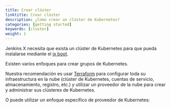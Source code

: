 ```yaml
---
title: Crear clúster
linktitle: Crear clúster
description: ¿Como crear un clúster de Kubernetes?
categories: [getting started]
keywords: [cluster]
weight: 1
---
```


Jenkins X necesita que exista un clúster de Kubernetes para que pueda instalarse mediante el [jx boot](/docs/getting-started/setup/boot/).

Existen varios enfoques para crear grupos de Kubernetes.

Nuestra recomendación es usar [Terraform](https://www.terraform.io) para configurar toda su infraestructura en la nube (clúster de Kubernetes, cuentas de servicio, almacenamiento, registro, etc.) y utilizar un proveedor de la nube para crear y administrar sus clústeres de Kubernetes.

O puede utilizar un enfoque específico de proveedor de Kubernetes: